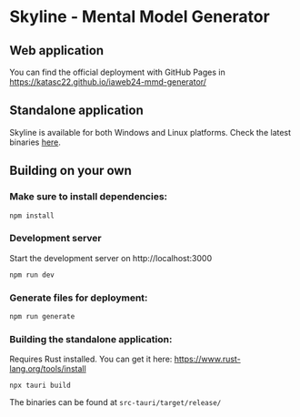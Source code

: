 # Skyline - Mental Model Generator

## Web application
You can find the official deployment with GitHub Pages in https://katasc22.github.io/iaweb24-mmd-generator/

## Standalone application
Skyline is available for both Windows and Linux platforms. Check the latest binaries [here](https://github.com/katasc22/iaweb24-mmd-generator/releases/latest).

## Building on your own

### Make sure to install dependencies:
```
npm install
```

### Development server
Start the development server on http://localhost:3000
```
npm run dev
```

### Generate files for deployment:
```
npm run generate
```

### Building the standalone application:
Requires Rust installed. You can get it here: https://www.rust-lang.org/tools/install
```
npx tauri build
```
The binaries can be found at `src-tauri/target/release/`


